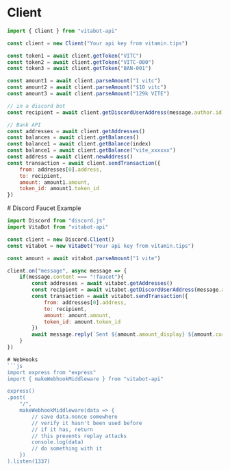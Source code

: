 # Client
```js
import { Client } from "vitabot-api"

const client = new Client("Your api key from vitamin.tips")

const token1 = await client.getToken("VITC")
const token2 = await client.getToken("VITC-000")
const token3 = await client.getToken("BAN-001")

const amount1 = await client.parseAmount("1 vitc")
const amount2 = await client.parseAmount("$10 vitc")
const amount3 = await client.parseAmount("129k VITE")

// in a discord bot
const recipient = await client.getDiscordUserAddress(message.author.id)

// Bank API
const addresses = await client.getAddresses()
const balances = await client.getBalances()
const balance1 = await client.getBalance(index)
const balance1 = await client.getBalance("vite_xxxxxx")
const address = await client.newAddress()
const transaction = await client.sendTransaction({
    from: addresses[0].address,
    to: recipient,
    amount: amount1.amount,
    token_id: amount1.token_id
})
```
# Discord Faucet Example
```js
import Discord from "discord.js"
import VitaBot from "vitabot-api"

const client = new Discord.Client()
const vitabot = new VitaBot("Your api key from vitamin.tips")

const amount = await vitabot.parseAmount("1 vite")

client.on("message", async message => {
    if(message.content === "!faucet"){
        const addresses = await vitabot.getAddresses()
        const recipient = await vitabot.getDiscordUserAddress(message.author.id)
        const transaction = await vitabot.sendTransaction({
            from: addresses[0].address,
            to: recipient,
            amount: amount.amount,
            token_id: amount.token_id
        })
        await message.reply(`Sent ${amount.amount_display} ${amount.currency} to ${recipient}`)
    }
})

# WebHooks
```js
import express from "express"
import { makeWebhookMiddleware } from "vitabot-api"

express()
.post(
    "/",
    makeWebhookMiddleware(data => {
        // save data.nonce somewhere
        // verify it hasn't been used before
        // if it has, return
        // this prevents replay attacks
        console.log(data)
        // do something with it
    })
).listen(1337)
```